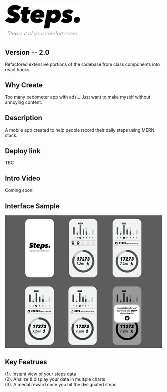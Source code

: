 # <img src='./assets/logo.png' width='240'/>

## Version  -- 2.0
Refactored extensive portions of the codebase from class components into react hooks.

## Why Create
Too many pedometer app with ads...
Just want to make myself without annoying content.

## Description
A mobile app created to help people record their daily steps using MERN stack.

## Deploy link
TBC

## Intro Video
Coming soon!
<!-- <a href='https://www.youtube.com/watch?v=oapgs4yOKjc' target='_blank'>
  <img src='./public/img/1.png'/>
</a> -->


## Interface Sample
<img src='./assets/sample1.png'/>

## Key Featrues
(1). Instant view of your steps data<br/>
(2). Analize & display your data in multiple charts<br/>
(3). A medal reward once you hit the designated steps<br/>